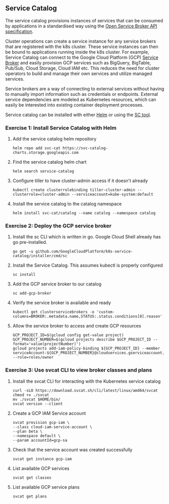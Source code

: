 ## Service Catalog

The service catalog provisions instances of services that can be consumed by applications in a standardised way using the [Open Service Broker API specification](https://www.openservicebrokerapi.org/).

Cluster operations can create a service instance for any service brokers that are registered with the k8s cluster. These service instances can then be bound to applications running inside the k8s cluster. For example, Service Catalog can connect to the Google Cloud Platform (GCP) [Service Broker](https://cloud.google.com/kubernetes-engine/docs/concepts/google-cloud-platform-service-broker) and easily provision GCP services such as BigQuery, BigTable, Pub/Sub, Cloud Storage, Cloud IAM etc. This reduces the need for cluster operators to build and manage their own services and utilize managed services.

Service brokers are a way of connecting to external services without having to manually import information such as credentials or endpoints. External service dependencies are modeled as Kubernetes resources, which can easily be interested into existing container deployment processes.

Service catalog can be installed with either [Helm](https://kubernetes.io/docs/tasks/service-catalog/install-service-catalog-using-helm/) or using the [SC tool](https://kubernetes.io/docs/tasks/service-catalog/install-service-catalog-using-sc/).

### Exercise 1: Install Service Catalog with Helm

1. Add the service catalog helm repository
    ```
    helm repo add svc-cat https://svc-catalog-charts.storage.googleapis.com
    ```

1. Find the service catalog helm chart
    ```
    helm search service-catalog
    ```

1. Configure tiller to have cluster-admin access if it doesn't already
    ```
    kubectl create clusterrolebinding tiller-cluster-admin --clusterrole=cluster-admin --serviceaccount=kube-system:default
    ```

1. Install the service catalog to the catalog namespace
    ```
    helm install svc-cat/catalog --name catalog --namespace catalog
    ```

### Exercise 2: Deploy the GCP service broker

1. Install the sc CLI which is written in go. Google Cloud Shell already has go pre-installed.
    ```
    go get -u github.com/GoogleCloudPlatform/k8s-service-catalog/installer/cmd/sc
    ```
1. Install the Service Catalog. This assumes kubectl is properly configured

    ```
    sc install
    ```

1. Add the GCP service broker to our catalog
    ```
    sc add-gcp-broker
    ```

1. Verify the service broker is available and ready
    ```
    kubectl get clusterservicebrokers -o 'custom-columns=BROKER:.metadata.name,STATUS:.status.conditions[0].reason'
    ```

1. Allow the service broker to access and create GCP resources
    ```
    GCP_PROJECT_ID=$(gcloud config get-value project)
    GCP_PROJECT_NUMBER=$(gcloud projects describe $GCP_PROJECT_ID --format='value(projectNumber)')
    gcloud projects add-iam-policy-binding ${GCP_PROJECT_ID} --member serviceAccount:${GCP_PROJECT_NUMBER}@cloudservices.gserviceaccount.com --role=roles/owner
    ```

### Exercise 3: Use svcat CLI to view broker classes and plans

1. Install the svcat CLI for interacting with the Kubernetes service catalog
    ```
    curl -sLO https://download.svcat.sh/cli/latest/linux/amd64/svcat
    chmod +x ./svcat
    mv ./svcat $HOME/bin/
    svcat version --client
    ```

1. Create a GCP IAM Service account
    ```
    svcat provision gcp-iam \
    --class cloud-iam-service-account \
    --plan beta \
    --namespace default \
    --param accountId=gcp-sa
    ```

1. Check that the service account was created successfully
    ```
    svcat get instance gcp-iam
    ```

1. List available GCP services
    ```
    svcat get classes
    ```

1. List available GCP service plans
    ```
    svcat get plans
    ```
